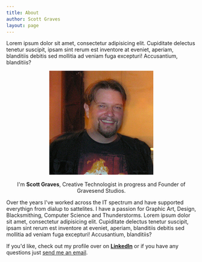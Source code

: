 ```yaml
---
title: About
author: Scott Graves
layout: page
---
```


Lorem ipsum dolor sit amet, consectetur adipisicing elit. Cupiditate delectus tenetur suscipit, ipsam sint rerum est inventore at eveniet, aperiam, blanditiis debitis sed mollitia ad veniam fuga excepturi! Accusantium, blanditiis?
 
<center>
 
 <img alt="" src="/images/head.jpg"/>
  
I'm __Scott Graves__, Creative Technologist in progress and Founder of Gravesend Studios.

</center>

Over the years I've worked across the IT spectrum and have supported everythign from dialup to sattelites. I have a passion for Graphic Art, Design, Blacksmithing, Computer Science and Thunderstorms. Lorem ipsum dolor sit amet, consectetur adipisicing elit. Cupiditate delectus tenetur suscipit, ipsam sint rerum est inventore at eveniet, aperiam, blanditiis debitis sed mollitia ad veniam fuga excepturi! Accusantium, blanditiis?

If you'd like, check out my profile over on [<strong>LinkedIn</strong>](https://www.linkedin.com/pub/scott-graves-ma-hd-phr/2/4a2/b35) or if you have any questions just [send me an email](mailto:sgraves@gravesendstudios.com). 
 
&nbsp;